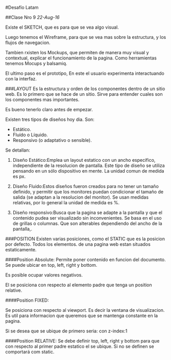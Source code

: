 #Desafío Latam

##Clase Nro 9
*22-Aug-16*

Existe el SKETCH, que es para que se vea algo visual.

Luego tenemos el Wireframe, para que se vea mas sobre la estructura, y los flujos de navegacion.

Tambien rxisten los Mockups, que permiten de manera muy visual y contextual, explicar el funcionamiento de la pagina. Como herramientas tenemos Mocups y balsamiq.

El ultimo paso es el prototipo, En este el usuario experimenta interactuando con la interfaz.

###LAYOUT
Es la estructura y orden de los componentes dentro de un sitio web.
Es lo primero que se hace de un sitio. Sirve para entender cuales son los componentes mas importantes.

Es bueno tenerlo claro antes de empezar.

Existen tres tipos de diseños hoy dia. Son:

* Estático.
* Fluído o Líquido.
* Responsivo (o adaptativo o sensible).

Se detallan:

1. Diseño Estático:Emplea un layout estatico con un ancho especifico, independiente de la resolucion de pantalla.
Este tipo de diseño se utiliza pensando en un sólo dispositivo en mente. La unidad comun de medida es px.

2. Diseño Fluido:Estos diseños fueron creados para no tener un tamaño definido, y permitir que los monitores puedan condicionar el tamaño de salida (se adaptan a la resolucion del monitor).
Se usan medidas relativas, por lo general la unidad de medida es %.

3. Diseño responsivo:Busca que la pagina se adapte a la pantalla y que el contenido pudea ser visualizado sin inconvenientes. Se basa en el uso de grillas o columnas. Que son alterables dependiendo del ancho de la pantalla,.


###POSITION
Existen varias posiciones, como el STATIC que es la posicion por defecto. Todos los elementos. de una pagina web estan situados estaticamente.


####Position Absolute:
Permite poner contenido en funcion del documento. Se puede ubicar en top, left, right y bottom.

Es posible ocupar valores negativos.

El se posiciona con respecto al elemento padre que tenga un position relative.

####Position FIXED: 

Se posiciona con respecto al viewport. Es decir la ventana de visualizacion. Es util para informacion que queremos que se mantenga constante en la pagina.

Si se desea que se ubique de primero seria: con z-index:1


####Position RELATIVE:
Se debe definir top, left, right y bottom para que con respecto al primer padre estatico el se ubique. Si no se definen se comportará com static.

